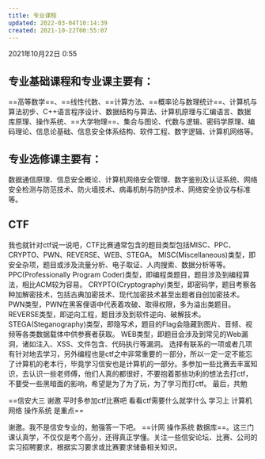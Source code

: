 ```yaml
---
title: 专业课程
updated: 2022-03-04T10:14:39
created: 2021-10-22T00:55:07
---
```


2021年10月22日
0:55

## 专业基础课程和专业课主要有：

==高等数学==、==线性代数、==计算方法、==概率论与数理统计==、计算机与算法初步、C++语言程序设计、数据结构与算法、计算机原理与汇编语言、数据库原理、操作系统、==大学物理==、集合与图论、代数与逻辑、密码学原理、编码理论、信息论基础、信息安全体系结构、软件工程、数字逻辑、计算机网络等。

## 专业选修课主要有：

数据通信原理、信息安全概论、计算机网络安全管理、数字鉴别及认证系统、网络安全检测与防范技术、防火墙技术、病毒机制与防护技术、网络安全协议与标准等。

## CTF

我也就针对ctf说一说吧，CTF比赛通常包含的题目类型包括MISC、PPC、CRYPTO、PWN、REVERSE、WEB、STEGA。
MISC(Miscellaneous)类型，即安全杂项，题目或涉及流量分析、电子取证、人肉搜索、数据分析等等。
PPC(Professionally Program Coder)类型，即编程类题目，题目涉及到编程算法，相比ACM较为容易。
CRYPTO(Cryptography)类型，即密码学，题目考察各种加解密技术，包括古典加密技术、现代加密技术甚至出题者自创加密技术。
PWN类型，PWN在黑客俚语中代表着攻破、取得权限，多为溢出类题目。
REVERSE类型，即逆向工程，题目涉及到软件逆向、破解技术。
STEGA(Steganography)类型，即隐写术，题目的Flag会隐藏到图片、音频、视频等各类数据载体中供参赛者获取。
WEB类型，即题目会涉及到常见的Web漏洞，诸如注入、XSS、文件包含、代码执行等漏洞。
选择有联系的一项或者几项有针对地去学习，另外编程也是ctf之中非常重要的一部分，所以一定一定不能忘了计算机的老本行，毕竟学习信安也是计算机的一部分。多参加一些比赛去丰富知识，去认识一些老师傅，他们人真的都很好，不要抱着那些功利的想法去打ctf，不要受一些黑暗面的影响，希望是为了为了玩，为了学习而打ctf。
最后，共勉

==信安大三 谢邀 平时多参加ctf比赛吧 看看ctf需要什么就学什么 学习上 计算机网络 操作系统 是重点==

谢邀。我不是信安专业的，勉强答一下吧。
==计网 操作系统 数据库==。这三门课认真学，不仅仅是考个高分，还得真正学懂。关注一些信安论坛、比赛、公司的实习招聘要求，根据实习要求或比赛要求储备相关知识。

